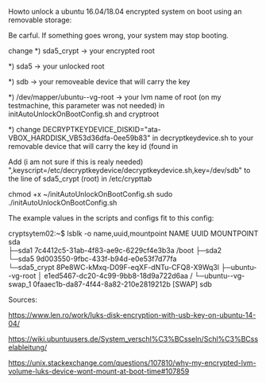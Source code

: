 Howto unlock a ubuntu 16.04/18.04 encrypted system on boot using an removable storage: 

Be carful. If something goes wrong, your system may stop booting.

change
*) sda5_crypt -> your encrypted root

*) sda5 -> your unlocked root

*) sdb -> your removeable device that will carry the key

*) /dev/mapper/ubuntu--vg-root -> your lvm name of root (on my testmachine, this parameter was not needed)
in initAutoUnlockOnBootConfig.sh and cryptroot

*) change DECRYPTKEYDEVICE_DISKID="ata-VBOX_HARDDISK_VB53d36dfa-0ee59b83" 
in decryptkeydevice.sh to your removable device that will carry the key id (found in 

Add (i am not sure if this is realy needed) ",keyscript=/etc/decryptkeydevice/decryptkeydevice.sh,key=/dev/sdb" to the line of sda5_crypt (root) in /etc/crypttab

chmod +x ~/initAutoUnlockOnBootConfig.sh
sudo ./initAutoUnlockOnBootConfig.sh


The example values in the scripts and configs fit to this config:

cryptsytem02:~$ lsblk -o name,uuid,mountpoint
NAME           UUID                                   MOUNTPOINT
sda                                                   
├─sda1         7c4412c5-31ab-4f83-ae9c-6229cf4e3b3a   /boot
├─sda2                                                
└─sda5         9d003550-9fbc-433f-b94d-e0e53f7d77fa   
  └─sda5_crypt 8Pe8WC-kMxq-D09F-eqXF-dNTu-CFQ8-X9Wq3l 
    ├─ubuntu--vg-root
    │          e1ed5467-dc20-4c99-9bb8-18d9a722d6aa   /
    └─ubuntu--vg-swap_1
               0faaec1b-da87-4f44-8a82-210e2819212b   [SWAP]
sdb                                                   



Sources:

https://www.len.ro/work/luks-disk-encryption-with-usb-key-on-ubuntu-14-04/

https://wiki.ubuntuusers.de/System_verschl%C3%BCsseln/Schl%C3%BCsselableitung/

https://unix.stackexchange.com/questions/107810/why-my-encrypted-lvm-volume-luks-device-wont-mount-at-boot-time#107859
